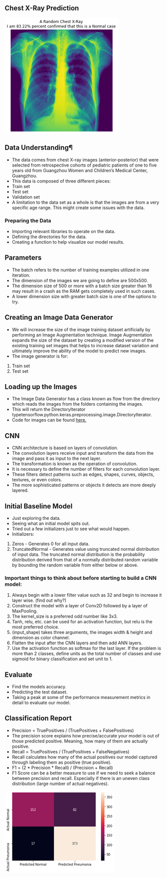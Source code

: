 ## Chest X-Ray Prediction

![alt text](PresentationImages/download.png)

## Data Understanding¶
- The data comes from chest X-ray images (anterior-posterior) that were selected from retrospective cohorts of pediatric patients of one to five years old from Guangzhou Women and Children’s Medical Center, Guangzhou.
- This data is composed of three different pieces:
- Train set
- Test set
- Validation set
- A limitation to the data set as a whole is that the images are from a very specific age range. This might create some issues with the data.

### Preparing the Data
- Importing relevant libraries to operate on the data.
- Defining the directories for the data.
- Creating a function to help visualize our model results. 

## Parameters
- The batch refers to the number of training examples utilized in one iteration.
- The dimension of the images we are going to define are 500x500.
- The dimension size of 500 or more with a batch size greater than 16 may result in a crash as the RAM gets completely used in such cases. 
- A lower dimension size with greater batch size is one of the options to try.

## Creating an Image Data Generator
- We will increase the size of the image training dataset artificially by performing an Image Augmentation technique. Image Augmentation expands the size of the dataset by creating a modified version of the existing training set images that helps to increase dataset variation and ultimately improve the ability of the model to predict new images.
- The image generator is for:
 1. Train set
 2. Test set

## Loading up the Images
- The Image Data Generator has a class known as flow from the directory which reads the images from the folders containing the images.
- This will return the DirectoryIterator typetensorflow.python.keras.preprocessing.image.DirectoryIterator.
- Code for images can be found <a href="https://www.kaggle.com/sanwal092/intro-to-cnn-using-keras-to-predict-pneumonia">here.</a>

## CNN
- CNN architecture is based on layers of convolution. 
- The convolution layers receive input and transform the data from the image and pass it as input to the next layer. 
- The transformation is known as the operation of convolution.
- It is necessary to define the number of filters for each convolution layer. 
- These filters detect patterns such as edges, shapes, curves, objects, textures, or even colors. 
- The more sophisticated patterns or objects it detects are more deeply layered.

## Initial Baseline Model
- Just exploring the data.
- Seeing what an initial model spits out.
- Tried out a few initializers just to see what would happen.
- Initializers:
 1. Zeros - Generates 0 for all input data.
 2. TruncatedNormal - Generates value using truncated normal distribution of input data. The truncated normal distribution is the probability distribution derived from that of a normally distributed random variable by bounding the random variable from either below or above.

### Important things to think about before starting to build a CNN model:
1. Always begin with a lower filter value such as 32 and begin to increase it layer wise. (find out why?)
2. Construct the model with a layer of Conv2D followed by a layer of MaxPooling.
3. The kernel_size is a preferred odd number like 3x3.
4. Tanh, relu, etc. can be used for an activation function, but relu is the most preferred choice.
5. (input_shape) takes three arguments, the images width & height and dimension as color channel.
6. Flatten the input after the CNN layers and then add ANN layers.
7. Use the activation function as softmax for the last layer. If the problem is more than 2 classes, define units as the total number of classes and use sigmoid for binary classification and set unit to 1.

## Evaluate
- Find the models accuracy.
- Predicting the test dataset.
- Taking a peak at some of the performance measurement metrics in detail to evaluate our model.

## Classification Report
- Precision = TruePositives / (TruePositives + FalsePositives)
 - The precision score explains how precise/accurate your model is out of those predicted positive. Meaning, how many of them are actually positive.
- Recall = TruePositives / (TruePositives + FalseNegatives)
 - Recall calculates how many of the actual positives our model captured through labeling them as positive (true positive).
- F1 = (2 * Precision * Recall) / (Precision + Recall)
 - F1 Score can be a better measure to use if we need to seek a balance between precision and recall. Especially if there is an uneven class distribution (large number of actual negatives).

![alt text](PresentationImages/download-1.png)

